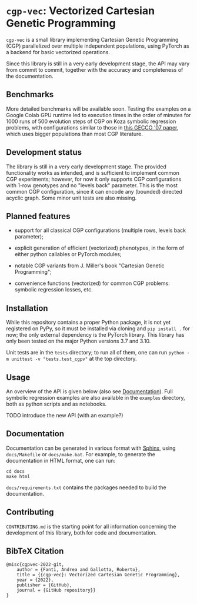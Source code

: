 # `cgp-vec`: Vectorized Cartesian Genetic Programming

`cgp-vec` is a small library implementing Cartesian Genetic Programming
(CGP) parallelized over multiple independent populations, using PyTorch
as a backend for basic vectorized operations.

Since this library is still in a very early development stage, the API
may vary from commit to commit, together with the accuracy and
completeness of the documentation.

## Benchmarks

More detailed benchmarks will be available soon. Testing the examples on
a Google Colab GPU runtime led to execution times in the order of
minutes for 1000 runs of 500 evolution steps of CGP on Koza symbolic
regression problems, with configurations similar to those in [this GECCO
'07 paper](https://dl.acm.org/doi/10.1145/1276958.1277276), which uses
bigger populations than most CGP literature.

## Development status

The library is still in a very early development stage. The provided
functionality works as intended, and is sufficient to implement common
CGP experiments; however, for now it only supports CGP configurations
with 1-row genotypes and no "levels back" parameter. This is the most
common CGP configuration, since it can encode any (bounded) directed
acyclic graph. Some minor unit tests are also missing.

## Planned features

- support for all classical CGP configurations (multiple rows, levels
  back parameter);

- explicit generation of efficient (vectorized) phenotypes, in the form
  of either python callables or PyTorch modules;

- notable CGP variants from J. Miller's book "Cartesian Genetic
  Programming";

- convenience functions (vectorized) for common CGP problems: symbolic
  regression losses, etc.

## Installation

While this repository contains a proper Python package, it is not yet
registered on PyPy, so it must be installed via cloning and `pip install
.` for now; the only external dependency is the PyTorch library. This
library has only been tested on the major Python versions 3.7 and 3.10.

Unit tests are in the `tests` directory; to run all of them, one can run
`python -m unittest -v "tests.test_cgpv"` at the top directory. 

## Usage

An overview of the API is given below (also see
[Documentation](#documentation)). Full symbolic regression examples are
also available in the `examples` directory, both as python scripts and
as notebooks.

TODO introduce the new API (with an example?)

## Documentation

Documentation can be generated in various format with
[Sphinx](https://www.sphinx-doc.org/en/master/#), using `docs/Makefile`
or `docs/make.bat`. For example, to generate the documentation in HTML
format, one can run:

```
cd docs
make html
```

`docs/requirements.txt` contains the packages needed to build the
documentation.

## Contributing

`CONTRIBUTING.md` is the starting point for all information concerning
the development of this library, both for code and documentation.

## BibTeX Citation

```
@misc{cgpvec-2022-git,
    author = {Fanti, Andrea and Gallotta, Roberto},
    title = {{cgp-vec}: Vectorized Cartesian Genetic Programming},
    year = {2022},
    publisher = {GitHub},
    journal = {GitHub repository}}
}
```
